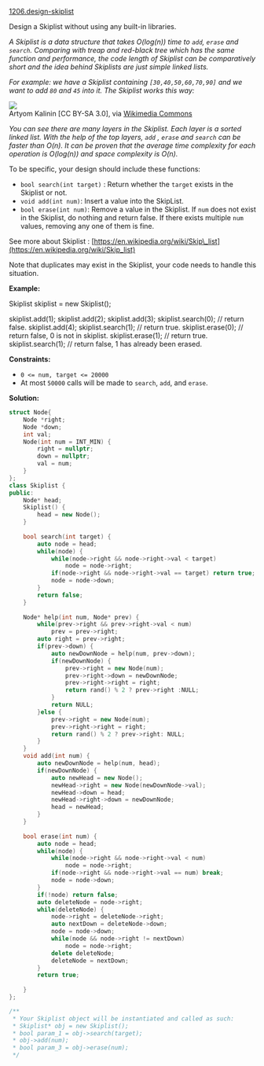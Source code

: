 [1206.design-skiplist](https://leetcode.com/problems/design-skiplist/)  

Design a Skiplist without using any built-in libraries.

_A Skiplist is a data structure that takes O(log(n)) time to `add`, `erase` and `search`. Comparing with treap and red-black tree which has the same function and performance, the code length of Skiplist can be comparatively short and the idea behind Skiplists are just simple linked lists._

_For example: we have a Skiplist containing `[30,40,50,60,70,90]` and we want to add `80` and `45` into it. The Skiplist works this way:_

![](https://assets.leetcode.com/uploads/2019/09/27/1506_skiplist.gif)  
Artyom Kalinin \[CC BY-SA 3.0\], via [Wikimedia Commons](https://commons.wikimedia.org/wiki/File:Skip_list_add_element-en.gif "Artyom Kalinin [CC BY-SA 3.0 (https://creativecommons.org/licenses/by-sa/3.0)], via Wikimedia Commons")

_You can see there are many layers in the Skiplist. Each layer is a sorted linked list. With the help of the top layers, `add` , `erase` and `search` can be faster than O(n). It can be proven that the average time complexity for each operation is O(log(n)) and space complexity is O(n)._

To be specific, your design should include these functions:

*   `bool search(int target)` : Return whether the `target` exists in the Skiplist or not.
*   `void add(int num)`: Insert a value into the SkipList. 
*   `bool erase(int num)`: Remove a value in the Skiplist. If `num` does not exist in the Skiplist, do nothing and return false. If there exists multiple `num` values, removing any one of them is fine.

See more about Skiplist : [https://en.wikipedia.org/wiki/Skip\_list](https://en.wikipedia.org/wiki/Skip_list)

Note that duplicates may exist in the Skiplist, your code needs to handle this situation.

**Example:**

Skiplist skiplist = new Skiplist();

skiplist.add(1);
skiplist.add(2);
skiplist.add(3);
skiplist.search(0);   // return false.
skiplist.add(4);
skiplist.search(1);   // return true.
skiplist.erase(0);    // return false, 0 is not in skiplist.
skiplist.erase(1);    // return true.
skiplist.search(1);   // return false, 1 has already been erased.

**Constraints:**

*   `0 <= num, target <= 20000`
*   At most `50000` calls will be made to `search`, `add`, and `erase`.  



**Solution:**  

```cpp
struct Node{
    Node *right;
    Node *down;
    int val;
    Node(int num = INT_MIN) {
        right = nullptr;
        down = nullptr;
        val = num;
    }
};
class Skiplist {
public:
    Node* head;
    Skiplist() {
        head = new Node();
    }
    
    bool search(int target) {
        auto node = head;
        while(node) {
            while(node->right && node->right->val < target)
                node = node->right;
            if(node->right && node->right->val == target) return true;
            node = node->down;
        }
        return false;
    }
    
    Node* help(int num, Node* prev) {
        while(prev->right && prev->right->val < num) 
            prev = prev->right;
        auto right = prev->right;
        if(prev->down) {
            auto newDownNode = help(num, prev->down);
            if(newDownNode) {
                prev->right = new Node(num);
                prev->right->down = newDownNode;
                prev->right->right = right;
                return rand() % 2 ? prev->right :NULL;
            }
            return NULL;
        }else {
            prev->right = new Node(num);
            prev->right->right = right;
            return rand() % 2 ? prev->right: NULL;
        }
    }
    void add(int num) {
        auto newDownNode = help(num, head);
        if(newDownNode) {
            auto newHead = new Node();
            newHead->right = new Node(newDownNode->val);
            newHead->down = head;
            newHead->right->down = newDownNode;
            head = newHead;
        }
    }
    
    bool erase(int num) {
        auto node = head;
        while(node) {
            while(node->right && node->right->val < num)
                node = node->right;
            if(node->right && node->right->val == num) break;
            node = node->down;
        }
        if(!node) return false;
        auto deleteNode = node->right;
        while(deleteNode) {
            node->right = deleteNode->right;
            auto nextDown = deleteNode->down;
            node = node->down;
            while(node && node->right != nextDown)
                node = node->right;
            delete deleteNode;
            deleteNode = nextDown;
        }
        return true;
        
    }
};

/**
 * Your Skiplist object will be instantiated and called as such:
 * Skiplist* obj = new Skiplist();
 * bool param_1 = obj->search(target);
 * obj->add(num);
 * bool param_3 = obj->erase(num);
 */
```
      